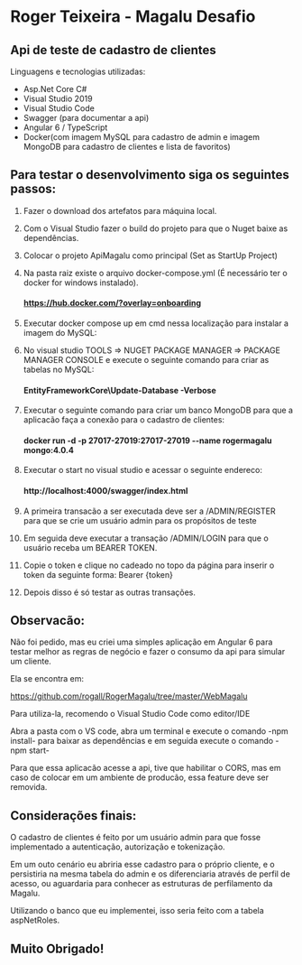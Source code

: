 # Roger Teixeira - Magalu Desafio

## Api de teste de cadastro de clientes

Linguagens e tecnologias utilizadas:

* Asp.Net Core C# 
* Visual Studio 2019 
* Visual Studio Code 
* Swagger (para documentar a api) 
* Angular 6 / TypeScript
* Docker(com imagem MySQL para cadastro de admin e imagem MongoDB para cadastro de clientes e lista de favoritos) 




## Para testar o desenvolvimento siga os seguintes passos:

1. Fazer o download dos artefatos para máquina local.

2. Com o Visual Studio fazer o build do projeto para que o Nuget baixe as dependências.

3. Colocar o projeto ApiMagalu como principal (Set as StartUp Project)

4. Na pasta raiz existe o arquivo docker-compose.yml (É necessário ter o docker for windows instalado).

    #### https://hub.docker.com/?overlay=onboarding

5. Executar docker compose up em cmd nessa localização para instalar a imagem do MySQL:

6. No visual studio TOOLS => NUGET PACKAGE MANAGER => PACKAGE MANAGER CONSOLE e execute o seguinte comando para criar as tabelas no MySQL:

    #### EntityFrameworkCore\Update-Database -Verbose

7. Executar o seguinte comando para criar um banco MongoDB para que a aplicacão faça a conexão para o cadastro de clientes:

    #### docker run -d -p 27017-27019:27017-27019 --name rogermagalu mongo:4.0.4

8. Executar o start no visual studio e acessar o seguinte endereco:

    #### http://localhost:4000/swagger/index.html

9. A primeira transacão a ser executada deve ser a /ADMIN/REGISTER para que se crie um usuário admin para os propósitos de teste

10. Em seguida deve executar a transação /ADMIN/LOGIN para que o usuário receba um BEARER TOKEN. 

11. Copie o token e clique no cadeado no topo da página para inserir o token da seguinte forma: Bearer {token}

12. Depois disso é só testar as outras transações.



## Observacão:

Não foi pedido, mas eu criei uma simples aplicação em Angular 6 para testar melhor as regras de negócio e fazer o consumo da api para simular um cliente.

Ela se encontra em:

https://github.com/rogall/RogerMagalu/tree/master/WebMagalu

Para utiliza-la, recomendo o Visual Studio Code como editor/IDE

Abra a pasta com o VS code, abra um terminal e execute o comando -npm install- para baixar as dependências e em seguida execute o comando -npm start-

Para que essa aplicacão acesse a api, tive que habilitar o CORS, mas em caso de colocar em um ambiente de producão, essa feature deve ser removida.

## Considerações finais:

O cadastro de clientes é feito por um usuário admin para que fosse implementado a autenticação, autorização e tokenização.

Em um outo cenário  eu abriria esse cadastro para o próprio cliente, e o persistiria na mesma tabela do admin e os diferenciaria através de perfil de acesso, ou aguardaria para conhecer as estruturas de perfilamento da Magalu.

Utilizando o banco que eu implementei, isso seria feito com a tabela aspNetRoles.



## Muito Obrigado!




